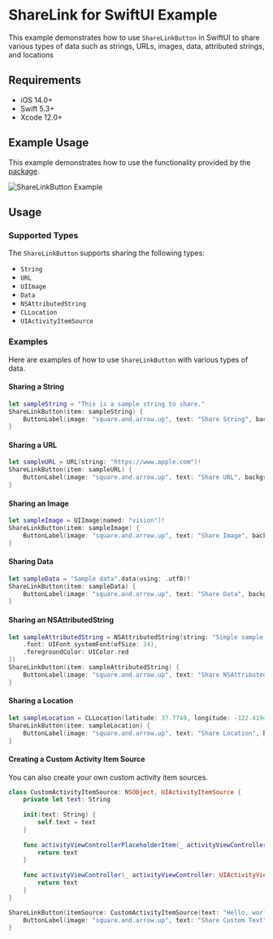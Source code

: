 # ShareLink for SwiftUI Example

This example demonstrates how to use `ShareLinkButton` in SwiftUI to share various types of data such as strings, URLs, images, data, attributed strings, and locations

## Requirements

- iOS 14.0+
- Swift 5.3+
- Xcode 12.0+

## Example Usage

This example demonstrates how to use the functionality provided by the [package](https://github.com/swiftuiux/share-link-swiftui-ios). 

![ShareLinkButton Example](https://github.com/swiftuiux/sharelink-for-swiftui-example/blob/main/img/sharelink_swiftui.jpeg)

## Usage

### Supported Types

The `ShareLinkButton` supports sharing the following types:
- `String`
- `URL`
- `UIImage`
- `Data`
- `NSAttributedString`
- `CLLocation`
- `UIActivityItemSource`

### Examples

Here are examples of how to use `ShareLinkButton` with various types of data.

#### Sharing a String

```swift
let sampleString = "This is a sample string to share."
ShareLinkButton(item: sampleString) {
    ButtonLabel(image: "square.and.arrow.up", text: "Share String", backgroundColor: .blue)
}
```

#### Sharing a URL

```swift
let sampleURL = URL(string: "https://www.apple.com")!
ShareLinkButton(item: sampleURL) {
    ButtonLabel(image: "square.and.arrow.up", text: "Share URL", backgroundColor: .green)
}
```

#### Sharing an Image

```swift
let sampleImage = UIImage(named: "vision")!
ShareLinkButton(item: sampleImage) {
    ButtonLabel(image: "square.and.arrow.up", text: "Share Image", backgroundColor: .orange)
}
```

#### Sharing Data

```swift
let sampleData = "Sample data".data(using: .utf8)!
ShareLinkButton(item: sampleData) {
    ButtonLabel(image: "square.and.arrow.up", text: "Share Data", backgroundColor: .purple)
}
```

#### Sharing an NSAttributedString

```swift
let sampleAttributedString = NSAttributedString(string: "Simple sample NSAttributedString", attributes: [
    .font: UIFont.systemFont(ofSize: 24),
    .foregroundColor: UIColor.red
])
ShareLinkButton(item: sampleAttributedString) {
    ButtonLabel(image: "square.and.arrow.up", text: "Share NSAttributedString", backgroundColor: .red)
}
```

#### Sharing a Location

```swift
let sampleLocation = CLLocation(latitude: 37.7749, longitude: -122.4194)
ShareLinkButton(item: sampleLocation) {
    ButtonLabel(image: "square.and.arrow.up", text: "Share Location", backgroundColor: .yellow, textColor: .blue)
}
```

#### Creating a Custom Activity Item Source

You can also create your own custom activity item sources.

```swift
class CustomActivityItemSource: NSObject, UIActivityItemSource {
    private let text: String
    
    init(text: String) {
        self.text = text
    }
    
    func activityViewControllerPlaceholderItem(_ activityViewController: UIActivityViewController) -> Any {
        return text
    }
    
    func activityViewController(_ activityViewController: UIActivityViewController, itemForActivityType activityType: UIActivity.ActivityType?) -> Any? {
        return text
    }
}

ShareLinkButton(itemSource: CustomActivityItemSource(text: "Hello, world!")) {
    ButtonLabel(image: "square.and.arrow.up", text: "Share Custom Text", backgroundColor: .blue)
}
```
